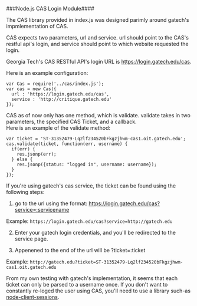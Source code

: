 ###Node.js CAS Login Module####

The CAS library provided in index.js was designed parimly around gatech's impmlementation of CAS.

CAS expects two parameters, url and service.  url should point to the CAS's restful api's login, and service should point to which website requested the login.  

Georgia Tech's CAS RESTful API's login URL is https://login.gatech.edu/cas.

Here is an example configuration:
```
var Cas = require('../cas/index.js');
var cas = new Cas({
  url : 'https://login.gatech.edu/cas',
  service : 'http://critique.gatech.edu'
});
```

CAS as of now only has one method, which is validate.  validate takes in two parameters, the specified CAS Ticket, and a callback.  
Here is an example of the validate method:
```
var ticket = 'ST-31352479-Lq2lf234520bFkgzjhwm-cas1.oit.gatech.edu';
cas.validate(ticket, function(err, username) {
  if(err) {
    res.jsonp(err);
  } else {
    res.jsonp({status: "logged in", username: username});
  }
});
```

If you're using gatech's cas service, the ticket can be found using the following steps:

1) go to the url using the format: https://login.gatech.edu/cas?service=:servicename

Example: ```https://login.gatech.edu/cas?service=http://gatech.edu```


2) Enter your gatech login credentials, and you'll be redirected to the service page. 

3) Appenened to the end of the url will be ?ticket=:ticket 

Example: ```http://gatech.edu?ticket=ST-31352479-Lq2lf234520bFkgzjhwm-cas1.oit.gatech.edu```


From my own testing with gatech's implementation, it seems that each ticket can only be parsed to a username once.  If you don't want to constantly re-loged the user using CAS, you'll need to use a library such-as [node-client-sessions](https://github.com/mozilla/node-client-sessions).

